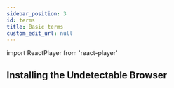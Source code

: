 ```yaml
---
sidebar_position: 3
id: terms
title: Basic terms
custom_edit_url: null
---
```

import ReactPlayer from 'react-player'

## Installing the Undetectable Browser


